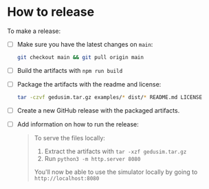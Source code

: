 # How to release

To make a release:

- [ ] Make sure you have the latest changes on `main`:

  ```sh
  git checkout main && git pull origin main
  ```

- [ ] Build the artifacts with `npm run build`
- [ ] Package the artifacts with the readme and license:

  ```sh
  tar -czvf gedusim.tar.gz examples/* dist/* README.md LICENSE
  ```

- [ ] Create a new GitHub release with the packaged artifacts.

- [ ] Add information on how to run the release:

  > To serve the files locally:
  >
  > 1. Extract the artifacts with `tar -xzf gedusim.tar.gz`
  > 2. Run `python3 -m http.server 8080`
  >
  > You'll now be able to use the simulator locally by going to `http://localhost:8080`
